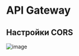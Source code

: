 # API Gateway

## Настройки CORS

![image](https://user-images.githubusercontent.com/1742301/106396842-c99ea500-640a-11eb-8815-fefaad7143a2.png)
